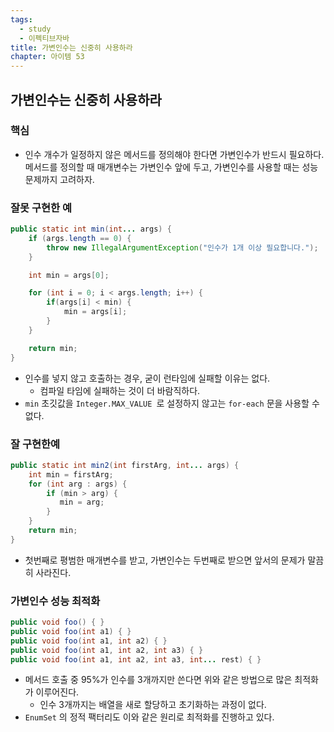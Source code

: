 ```yaml
---
tags:
  - study
  - 이펙티브자바
title: 가변인수는 신중히 사용하라
chapter: 아이템 53
---
```

## 가변인수는 신중히 사용하라
### 핵심
- 인수 개수가 일정하지 않은 메서드를 정의해야 한다면 가변인수가 반드시 필요하다. 메서드를 정의할 때 매개변수는 가변인수 앞에 두고, 가변인수를 사용할 때는 성능 문제까지 고려하자.

### 잘못 구현한 예
```java
public static int min(int... args) {
    if (args.length == 0) {
        throw new IllegalArgumentException("인수가 1개 이상 필요합니다.");
    }

    int min = args[0];

    for (int i = 0; i < args.length; i++) {
        if(args[i] < min) {
            min = args[i];
        }
    }

    return min;
}
```
- 인수를 넣지 않고 호출하는 경우, 굳이 런타임에 실패할 이유는 없다.
	- 컴파일 타임에 실패하는 것이 더 바람직하다.
- `min` 초깃값을 `Integer.MAX_VALUE `로 설정하지 않고는 `for-each` 문을 사용할 수 없다.

### 잘 구현한예
```java
public static int min2(int firstArg, int... args) {
    int min = firstArg;
    for (int arg : args) {
        if (min > arg) {
           min = arg;
        }
    }
    return min;
}
```
- 첫번째로 평범한 매개변수를 받고, 가변인수는 두번째로 받으면 앞서의 문제가 말끔히 사라진다.
### 가변인수 성능 최적화

```java
public void foo() { }
public void foo(int a1) { }
public void foo(int a1, int a2) { }
public void foo(int a1, int a2, int a3) { }
public void foo(int a1, int a2, int a3, int... rest) { }
```
- 메서드 호출 중 95%가 인수를 3개까지만 쓴다면 위와 같은 방법으로 많은 최적화가 이루어진다.
    - 인수 3개까지는 배열을 새로 할당하고 초기화하는 과정이 없다.
- `EnumSet` 의 정적 팩터리도 이와 같은 원리로 최적화를 진행하고 있다.

